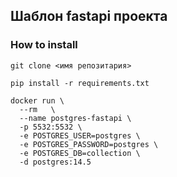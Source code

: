 ## Шаблон fastapi проекта

### How to install

```
git clone <имя репозитария>

pip install -r requirements.txt

docker run \
  --rm   \
  --name postgres-fastapi \
  -p 5532:5532 \
  -e POSTGRES_USER=postgres \
  -e POSTGRES_PASSWORD=postgres \
  -e POSTGRES_DB=collection \
  -d postgres:14.5 
```